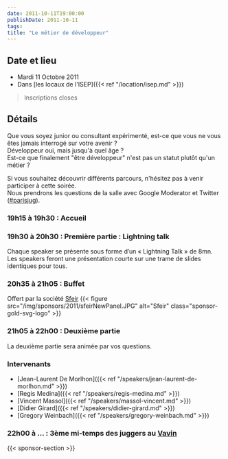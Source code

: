 ```yaml
---
date: 2011-10-11T19:00:00
publishDate: 2011-10-11
tags:
title: "Le métier de développeur"
---
```


## Date et lieu

* Mardi 11 Octobre 2011
* Dans [les locaux de l'ISEP]({{< ref "/location/isep.md" >}})

> Inscriptions closes

## Détails

Que vous soyez junior ou consultant expérimenté, est-ce que vous ne vous êtes jamais interrogé sur votre avenir ?  
Développeur oui, mais jusqu'à quel âge ?  
Est-ce que finalement "être développeur" n'est pas un statut plutôt qu'un métier ?

Si vous souhaitez découvrir différents parcours, n'hésitez pas à venir participer à cette soirée.  
Nous prendrons les questions de la salle avec Google Moderator et Twitter ([#parisjug](https://twitter.com/hashtag/parisjug)).

### 19h15 à 19h30 : Accueil

### 19h30 à 20h30 : Première partie : Lightning talk

Chaque speaker se présente sous forme d’un « Lightning Talk » de 8mn. Les speakers feront une présentation courte sur une trame de slides identiques pour tous.

### 20h35 à 21h05 : Buffet

Offert par la société [Sfeir](https://www.sfeir.com/fr/societe-de-conseil-en-strategie-digitale/valeurs-et-la-vision-de-nos-developpeurs/)
{{< figure src="/img/sponsors/2011/sfeirNewPanel.JPG" alt="Sfeir" class="sponsor-gold-svg-logo" >}}

### 21h05 à 22h00 : Deuxième partie

La deuxième partie sera animée par vos questions.

### Intervenants

* [Jean-Laurent De Morlhon]({{< ref "/speakers/jean-laurent-de-morlhon.md" >}})
* [Regis Medina]({{< ref "/speakers/regis-medina.md" >}})
* [Vincent Massol]({{< ref "/speakers/massol-vincent.md" >}})
* [Didier Girard]({{< ref "/speakers/didier-girard.md" >}})
* [Gregory Weinbach]({{< ref "/speakers/gregory-weinbach.md" >}})

### 22h00 à ... : 3ème mi-temps des juggers au [Vavin](https://www.google.com/maps/dir//48.84398,2.330533/@48.8439685,2.2603067,12z)

{{< sponsor-section >}}

